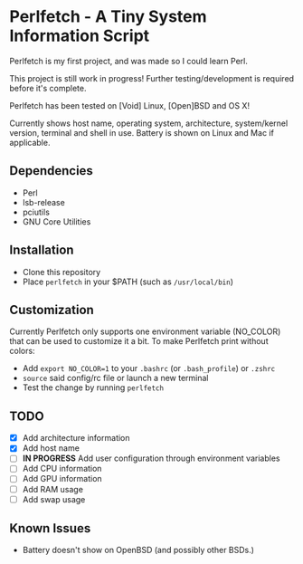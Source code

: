 # Perlfetch - A Tiny System Information Script
Perlfetch is my first project, and was made so I could learn Perl.

This project is still work in progress! Further testing/development is required before it's complete.

Perlfetch has been tested on \[Void\] Linux, \[Open\]BSD and OS X!

Currently shows host name, operating system, architecture, system/kernel version, terminal and shell in use. Battery is shown on Linux and Mac if applicable.

## Dependencies
- Perl
- lsb-release
- pciutils
- GNU Core Utilities

## Installation
- Clone this repository
- Place `perlfetch` in your $PATH (such as `/usr/local/bin`)

## Customization
Currently Perlfetch only supports one environment variable (NO_COLOR) that can be used to customize it a bit.
To make Perlfetch print without colors:

- Add `export NO_COLOR=1` to your `.bashrc` (or `.bash_profile`) or `.zshrc`
- `source` said config/rc file or launch a new terminal
- Test the change by running `perlfetch`

## TODO
- [x] Add architecture information
- [x] Add host name
- [ ] **IN PROGRESS** Add user configuration through environment variables
- [ ] Add CPU information
- [ ] Add GPU information
- [ ] Add RAM usage
- [ ] Add swap usage

## Known Issues
- Battery doesn't show on OpenBSD (and possibly other BSDs.)
